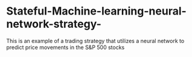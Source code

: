 # Stateful-Machine-learning-neural-network-strategy-
This is an example of a trading strategy that utilizes a neural network to predict price movements in the S&amp;P 500 stocks
